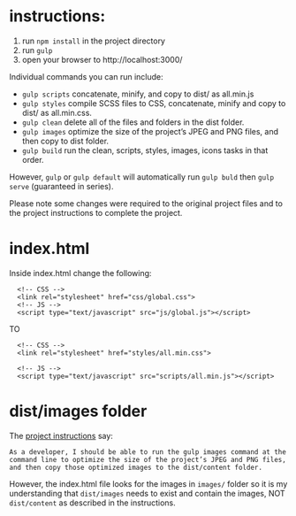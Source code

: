 # instructions:

1. run `npm install` in the project directory
2. run `gulp`
3. open your browser to http://localhost:3000/

Individual commands you can run include: 

- `gulp scripts` concatenate, minify, and copy to dist/ as all.min.js
- `gulp styles` compile SCSS files to CSS, concatenate, minify and copy to dist/ as all.min.css.
- `gulp clean` delete all of the files and folders in the dist folder.
- `gulp images` optimize the size of the project’s JPEG and PNG files, and then copy to dist folder.
- `gulp build` run the clean, scripts, styles, images, icons tasks in that order.

However, `gulp` or `gulp default` will automatically run `gulp buld` then `gulp serve` (guaranteed in series).

Please note some changes were required to the original project files and to the project instructions to complete the project.

# index.html
Inside index.html change the following:
```
  <!-- CSS -->
  <link rel="stylesheet" href="css/global.css">
  <!-- JS -->
  <script type="text/javascript" src="js/global.js"></script>
```
TO
```
  <!-- CSS -->
  <link rel="stylesheet" href="styles/all.min.css">

  <!-- JS -->
  <script type="text/javascript" src="scripts/all.min.js"></script>
```

# dist/images folder

The [project instructions](https://teamtreehouse.com/projects/using-gulp-to-build-a-front-end-website) say: 

`As a developer, I should be able to run the gulp images command at the command line to optimize the size of the project’s JPEG and PNG files, and then copy those optimized images to the dist/content folder.`

However, the index.html file looks for the images in `images/` folder so it is my understanding that `dist/images` needs to exist and contain the images, NOT `dist/content` as described in the instructions.